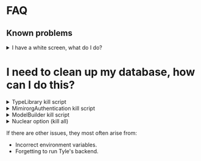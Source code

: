 # FAQ

## Known problems

<details>
<summary>I have a white screen, what do I do?</summary>

This is most often (read always) a result of incorrect environment variables somewhere. Checklist:

- Is the frontend set to `REACT_APP_SILENT = true`?
- Does your user have a company in the database, and is the secret for this company set in Mimir's `appsettings.json`,
  e.g., `"TypelibrarySecret": "secretHash"`?
- Does the domain in Mimir match the domain set in the company table (MimirorgAuthentication database).

</details>



# I need to clean up my database, how can I do this?

<details>
<summary>
TypeLibrary kill script
</summary>

```sql
----------------------------------------------------------------------
--Script som kobler fra alt og alle som er tilkoblet
--Deretter slettes databasen
USE [master];
DECLARE @kill varchar(8000) = '';
SELECT @kill = @kill + 'kill ' + CONVERT(varchar(5), session_id) + ';'
FROM sys.dm_exec_sessions
WHERE database_id = db_id('TypeLibrary')
EXEC(@kill);
DROP DATABASE TypeLibrary
CREATE Database TypeLibrary
---------------------------------------------------------------------
----------------------------------------------------------------------
```

</details>

<details>
<summary>
MimirorgAuthentication kill script
</summary>

```sql
---------------------------------------------------------------------
----------------------------------------------------------------------
--Script som kobler fra alt og alle som er tilkoblet
--Deretter slettes databasen
USE [master];
DECLARE @kill varchar(8000) = '';
SELECT @kill = @kill + 'kill ' + CONVERT(varchar(5), session_id) + ';'
FROM sys.dm_exec_sessions
WHERE database_id = db_id('MimirorgAuthentication')
EXEC(@kill);
DROP DATABASE MimirorgAuthentication
CREATE Database MimirorgAuthentication
---------------------------------------------------------------------
----------------------------------------------------------------------
```

</details>


<details>
<summary>
ModelBuilder kill script
</summary>

```sql
---------------------------------------------------------------------
----------------------------------------------------------------------
--Script som kobler fra alt og alle som er tilkoblet
--Deretter slettes databasen
USE [master];
DECLARE @kill varchar(8000) = '';
SELECT @kill = @kill + 'kill ' + CONVERT(varchar(5), session_id) + ';'
FROM sys.dm_exec_sessions
WHERE database_id = db_id('ModelBuilder')
EXEC(@kill);
DROP DATABASE ModelBuilder
CREATE Database ModelBuilder
INSERT INTO [ModelBuilder].[dbo].[CollaborationPartner] VALUES ('Aibel', 'aibel.com', 0, 'rdf.aibel.com');
---------------------------------------------------------------------
--USE master
--GO
--xp_readerrorlog 0, 1, N'Server is listening on' 
--GO
```

</details>

<details>
<summary>
Nuclear option (kill all)
</summary>

```sql
----------------------------------------------------------------------
--Script som kobler fra alt og alle som er tilkoblet
--Deretter slettes databasen
USE [master];
DECLARE @kill varchar(8000) = '';
SELECT @kill = @kill + 'kill ' + CONVERT(varchar(5), session_id) + ';'
FROM sys.dm_exec_sessions
WHERE database_id = db_id('TypeLibrary')
EXEC(@kill);
DROP DATABASE TypeLibrary
CREATE Database TypeLibrary
---------------------------------------------------------------------
----------------------------------------------------------------------
--Script som kobler fra alt og alle som er tilkoblet
--Deretter slettes databasen
USE [master];
DECLARE @kill varchar(8000) = '';
SELECT @kill = @kill + 'kill ' + CONVERT(varchar(5), session_id) + ';'
FROM sys.dm_exec_sessions
WHERE database_id = db_id('MimirorgAuthentication')
EXEC(@kill);
DROP DATABASE MimirorgAuthentication
CREATE Database MimirorgAuthentication
---------------------------------------------------------------------
----------------------------------------------------------------------
--Script som kobler fra alt og alle som er tilkoblet
--Deretter slettes databasen
USE [master];
DECLARE @kill varchar(8000) = '';
SELECT @kill = @kill + 'kill ' + CONVERT(varchar(5), session_id) + ';'
FROM sys.dm_exec_sessions
WHERE database_id = db_id('ModelBuilder')
EXEC(@kill);
DROP DATABASE ModelBuilder
CREATE Database ModelBuilder
---------------------------------------------------------------------
--USE master
--GO
--xp_readerrorlog 0, 1, N'Server is listening on' 
--GO
```

</details>

If there are other issues, they most often arise from:

- Incorrect environment variables.
- Forgetting to run Tyle's backend.

